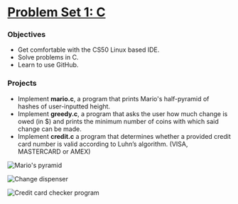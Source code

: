 # [Problem Set 1: C](https://docs.cs50.net/2018/x/psets/1/pset1.html)

### Objectives
- Get comfortable with the CS50 Linux based IDE.
- Solve problems in C.
- Learn to use GitHub.

### Projects
- Implement **mario.c**, a program that prints Mario's half-pyramid of hashes of user-inputted height.
- Implement **greedy.c**, a program that asks the user how much change is owed (in $) and prints the minimum number of coins with which said change can be made.
- Implement **credit.c** a program that determines whether a provided credit card number is valid according to Luhn’s algorithm. (VISA, MASTERCARD or AMEX)

![Mario's pyramid](http://i.imgur.com/qfgSWU0.png)

![Change dispenser](http://i.imgur.com/xJDsuKI.png)

![Credit card checker program](https://i.imgur.com/8GVCsz3.jpg)
